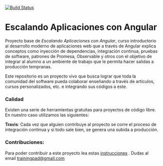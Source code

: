 
[![Build Status](https://travis-ci.com/booleancl/escalando-aplicaciones-con-angular.svg?branch=master)](https://travis-ci.org/booleancl/escalando-aplicaciones-con-angular)

# Escalando Aplicaciones con Angular

Proyecto base de *Escalando Aplicaciones con Angular*, curso introductorio al desarrollo moderno de aplicaciones web que a través de Angular explica conceptos como inyección de dependencias, integración continua, pruebas de software, patrones de Promesa, Observable y otros con el objetivo de integrar al alumno a un ambiente de trabajo que le permita hacer salidas a producción tempranas.

Este repositorio es un proyecto vivo que busca lograr que toda la comunidad del software pueda colaborar enseñando a través de artículos, cursos personalizados, etc. e integrando sus códigos a este.

### Calidad
Existen una serie de herramientas gratuitas para proyectos de código libre. En nuestro caso utilizamos las siguientes:

**Travis**: Cada vez que alguien contribuye al proyecto se corre el proceso de integración continua y si todo sale bien, se genera una subida a producción.

### Contribuciones:
Para poder contribuir a este proyecto lea estas [instrucciones]() .
Dudas al email trainingpad@gmail.com